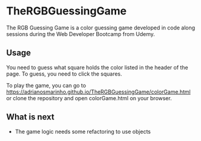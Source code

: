 ﻿# TheRGBGuessingGame

The RGB Guessing Game is a color guessing game developed in code along sessions during the Web Developer Bootcamp from Udemy.

## Usage

You need to guess what square holds the color listed in the header of the page. To guess, you need to click the squares.

To play the game, you can go to https://adrianosmarinho.github.io/TheRGBGuessingGame/colorGame.html or clone the repository and open colorGame.html on your browser.

## What is next

- The game logic needs some refactoring to use objects
